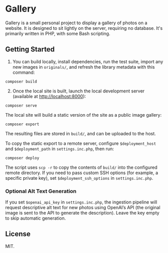 # Gallery

Gallery is a small personal project to display a gallery of photos on a website. It is designed to sit lightly on the server, requiring no database. It's primarily written in PHP, with some Bash scripting.

## Getting Started

1. You can build locally, install dependencies, run the test suite, import any new images in `originals/`, and refresh the library metadata with this command:

```
composer build
```

2. Once the local site is built, launch the local development server (available at [http://localhost:8000](http://localhost:8000)):

```
composer serve
```

The local site will build a static version of the site as a public image gallery:

```
composer export
```

The resulting files are stored in `build/`, and can be uploaded to the host.

To copy the static export to a remote server, configure `$deployment_host` and `$deployment_path` in `settings.inc.php`, then run:

```
composer deploy
```

The script uses `scp -r` to copy the contents of `build/` into the configured remote directory.
If you need to pass custom SSH options (for example, a specific private key), set `$deployment_ssh_options` in `settings.inc.php`.

### Optional Alt Text Generation

If you set `$openai_api_key` in `settings.inc.php`, the ingestion pipeline will request descriptive alt text for new photos using OpenAI’s API (the original image is sent to the API to generate the description). Leave the key empty to skip automatic generation.

## License

MIT.
